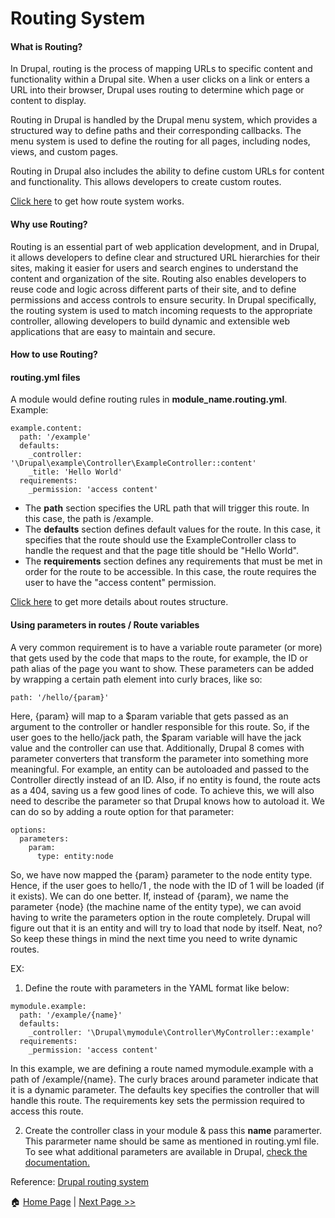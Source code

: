 # Routing System #
#### What is Routing? ####
In Drupal, routing is the process of mapping URLs to specific content and functionality within a Drupal site. When a user clicks on a link or enters a URL into their browser, Drupal uses routing to determine which page or content to display.

Routing in Drupal is handled by the Drupal menu system, which provides a structured way to define paths and their corresponding callbacks. The menu system is used to define the routing for all pages, including nodes, views, and custom pages.

Routing in Drupal also includes the ability to define custom URLs for content and functionality. This allows developers to create custom routes.

[Click here](https://www.drupal.org/docs/drupal-apis/routing-system/routing-system-overview#s-routes-and-controllers) to get how route system works.

#### Why use Routing? ####
Routing is an essential part of web application development, and in Drupal, it allows developers to define clear and structured URL hierarchies for their sites, making it easier for users and search engines to understand the content and organization of the site. Routing also enables developers to reuse code and logic across different parts of their site, and to define permissions and access controls to ensure security. In Drupal specifically, the routing system is used to match incoming requests to the appropriate controller, allowing developers to build dynamic and extensible web applications that are easy to maintain and secure.

#### How to use Routing? ####
#### routing.yml files #### 
A module would define routing rules in **module_name.routing.yml**.
Example:
```
example.content:
  path: '/example'
  defaults:
    _controller: '\Drupal\example\Controller\ExampleController::content'
    _title: 'Hello World'
  requirements:
    _permission: 'access content'
```
- The **path** section specifies the URL path that will trigger this route. In this case, the path is /example.
- The **defaults** section defines default values for the route. In this case, it specifies that the route should use the ExampleController class to handle the request and that the page title should be "Hello World".
- The **requirements** section defines any requirements that must be met in order for the route to be accessible. In this case, the route requires the user to have the "access content" permission.

[Click here](https://www.drupal.org/docs/drupal-apis/routing-system/structure-of-routes) to get more details about routes structure.

#### Using parameters in routes / Route variables ####
A very common requirement is to have a variable route parameter (or more) that gets used by the
code that maps to the route, for example, the ID or path alias of the page you want to show. These
parameters can be added by wrapping a certain path element into curly braces, like so:
```
path: '/hello/{param}'
```
Here, {param} will map to a $param variable that gets passed as an argument to the controller or handler
responsible for this route. So, if the user goes to the hello/jack path, the $param variable will have the
jack value and the controller can use that.
Additionally, Drupal 8 comes with parameter converters that transform the parameter into something
more meaningful. For example, an entity can be autoloaded and passed to the Controller directly
instead of an ID. Also, if no entity is found, the route acts as a 404, saving us a few good lines of
code. To achieve this, we will also need to describe the parameter so that Drupal knows how to
autoload it. We can do so by adding a route option for that parameter:
```
options:
  parameters:
    param:
      type: entity:node
```
So, we have now mapped the {param} parameter to the node entity type. Hence, if the user goes to
hello/1 , the node with the ID of 1 will be loaded (if it exists).
We can do one better. If, instead of {param}, we name the parameter {node} (the machine name of the
entity type), we can avoid having to write the parameters option in the route completely. Drupal will
figure out that it is an entity and will try to load that node by itself. Neat, no?
So keep these things in mind the next time you need to write dynamic routes.

EX: 
1. Define the route with parameters in the YAML format like below:
```
mymodule.example:
  path: '/example/{name}'
  defaults:
    _controller: '\Drupal\mymodule\Controller\MyController::example'
  requirements:
    _permission: 'access content'
```
In this example, we are defining a route named mymodule.example with a path of /example/{name}. The curly braces around parameter indicate that it is a dynamic parameter. The defaults key specifies the controller that will handle this route. The requirements key sets the permission required to access this route.

2. Create the controller class in your module & pass this **name** paramerter. This pararmeter name should be same as mentioned in routing.yml file. To see what additional parameters are available in Drupal, [check the documentation.](https://www.drupal.org/docs/8/api/routing-system/parameters-in-routes/using-parameters-in-routes)

Reference:
[Drupal routing system](https://www.drupal.org/docs/drupal-apis/routing-system)

:house: [Home Page](README.md) | [Next Page >>](controller.md)

